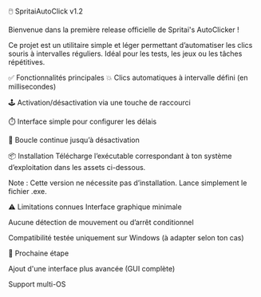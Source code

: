 
🖱️ SpritaiAutoClick v1.2

Bienvenue dans la première release officielle de Spritai's AutoClicker !

Ce projet est un utilitaire simple et léger permettant d’automatiser les clics souris à intervalles réguliers. Idéal pour les tests, les jeux ou les tâches répétitives.

✅ Fonctionnalités principales
💥 Clics automatiques à intervalle défini (en millisecondes)

🕹️ Activation/désactivation via une touche de raccourci

⏱️ Interface simple pour configurer les délais

🔄 Boucle continue jusqu’à désactivation

📦 Installation
Télécharge l’exécutable correspondant à ton système d’exploitation dans les assets ci-dessous.

Note : Cette version ne nécessite pas d’installation. Lance simplement le fichier .exe.

⚠️ Limitations connues
Interface graphique minimale

Aucune détection de mouvement ou d’arrêt conditionnel

Compatibilité testée uniquement sur Windows (à adapter selon ton cas)

🧭 Prochaine étape

Ajout d'une interface plus avancée (GUI complète)

Support multi-OS

